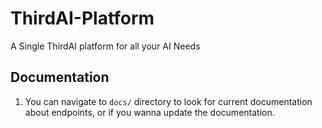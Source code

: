 # ThirdAI-Platform
A Single ThirdAI platform for all your AI Needs

## Documentation

1. You can navigate to `docs/` directory to look for current documentation about endpoints, or if you wanna update the documentation.
